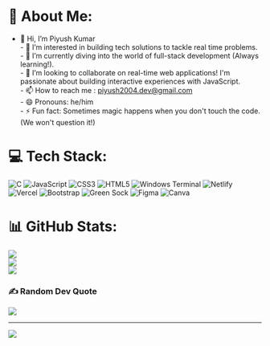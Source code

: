 # 💫 About Me:
- 👋 Hi, I’m Piyush Kumar<br>- 👀 I’m interested in building tech solutions to tackle real time problems.<br>- 🌱 I’m currently diving into the world of full-stack development (Always learning!).<br>- 💞️ I’m looking to collaborate on real-time web applications! I'm passionate about building interactive experiences with JavaScript. <br>- 📫 How to reach me : piyush2004.dev@gmail.com<br>- 😄 Pronouns: he/him<br>- ⚡ Fun fact: Sometimes magic happens when you don't touch the code. (We won't question it!)<br>


# 💻 Tech Stack:
![C](https://img.shields.io/badge/c-%2300599C.svg?style=flat&logo=c&logoColor=white) ![JavaScript](https://img.shields.io/badge/javascript-%23323330.svg?style=for-the-badge&logo=javascript&logoColor=%23F7DF1E)
 ![CSS3](https://img.shields.io/badge/css3-%231572B6.svg?style=flat&logo=css3&logoColor=white) ![HTML5](https://img.shields.io/badge/html5-%23E34F26.svg?style=flat&logo=html5&logoColor=white) ![Windows Terminal](https://img.shields.io/badge/Windows%20Terminal-%234D4D4D.svg?style=flat&logo=windows-terminal&logoColor=white) ![Netlify](https://img.shields.io/badge/netlify-%23000000.svg?style=flat&logo=netlify&logoColor=#00C7B7) ![Vercel](https://img.shields.io/badge/vercel-%23000000.svg?style=flat&logo=vercel&logoColor=white) ![Bootstrap](https://img.shields.io/badge/bootstrap-%238511FA.svg?style=flat&logo=bootstrap&logoColor=white) ![Green Sock](https://img.shields.io/badge/green%20sock-88CE02?style=flat&logo=greensock&logoColor=white) ![Figma](https://img.shields.io/badge/figma-%23F24E1E.svg?style=flat&logo=figma&logoColor=white) ![Canva](https://img.shields.io/badge/Canva-%2300C4CC.svg?style=flat&logo=Canva&logoColor=white)
# 📊 GitHub Stats:
![](https://github-readme-stats.vercel.app/api?username=PiyushRepos&theme=dark&hide_border=false&include_all_commits=false&count_private=false)<br/>
![](https://github-readme-streak-stats.herokuapp.com/?user=PiyushRepos&theme=dark&hide_border=false)<br/>
![](https://github-readme-stats.vercel.app/api/top-langs/?username=PiyushRepos&theme=dark&hide_border=false&include_all_commits=false&count_private=false&layout=compact)

### ✍️ Random Dev Quote
![](https://quotes-github-readme.vercel.app/api?type=vetical&theme=radical)

---
[![](https://visitcount.itsvg.in/api?id=PiyushRepos&icon=0&color=0)](https://visitcount.itsvg.in)

<!-- Proudly created with GPRM ( https://gprm.itsvg.in ) -->
